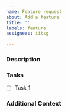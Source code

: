 ```yaml
---
name: Feature request
about: Add a feature
title: ''
labels: feature
assignees: iitsg

---
```


### Description
[comment]: <> (Describe the feature)

### Tasks
[comment]: <> (Add tasks in the format of `- [ ] Task_Name`)
- [ ] Task_1

### Additional Context
[comment]: <> (Add any additional information needed, e.g. a message towards the dev or reviewer)
